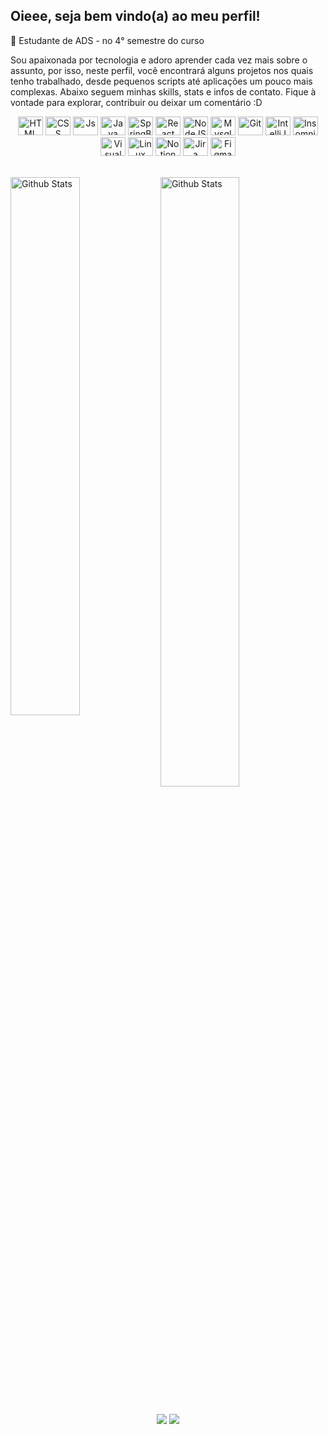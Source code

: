 ## Oieee, seja bem vindo(a) ao meu perfil!

<p>📌 Estudante de ADS - no 4° semestre do curso</p>
<p>Sou apaixonada por tecnologia e adoro aprender cada vez mais sobre o assunto, por isso, neste perfil, você encontrará alguns projetos nos quais tenho trabalhado, desde pequenos scripts até aplicações um pouco mais complexas. Abaixo seguem minhas skills, stats e infos de contato. Fique à vontade para explorar, contribuir ou deixar um comentário :D </p>

<div align="center">
  <img alt="HTML" height="30" width="40" src="https://cdn.jsdelivr.net/gh/devicons/devicon/icons/html5/html5-original.svg" />
  <img alt="CSS" height="30" width="40" src="https://cdn.jsdelivr.net/gh/devicons/devicon/icons/css3/css3-original.svg" />
  <img alt="Js" height="30" width="40" src="https://cdn.jsdelivr.net/gh/devicons/devicon/icons/javascript/javascript-original.svg" />
  <img alt="Java" height="30" width="40" src="https://cdn.jsdelivr.net/gh/devicons/devicon/icons/java/java-original.svg" />
  <img alt="SpringBoot" height="30" width="40" src="https://cdn.jsdelivr.net/gh/devicons/devicon/icons/spring/spring-original.svg" />
  <img alt="React" height="30" width="40" src="https://cdn.jsdelivr.net/gh/devicons/devicon/icons/react/react-original.svg" />
  <img alt="NodeJS" height="30" width="40" src="https://cdn.jsdelivr.net/gh/devicons/devicon/icons/nodejs/nodejs-original.svg" />
  <img alt="Mysql" height="30" width="40" src="https://cdn.jsdelivr.net/gh/devicons/devicon/icons/mysql/mysql-original.svg" />
  <img alt="Git" height="30" width="40" src="https://cdn.jsdelivr.net/gh/devicons/devicon/icons/git/git-original.svg" />
  <img alt="IntelliJ" height="30" width="40" src="https://cdn.jsdelivr.net/gh/devicons/devicon/icons/intellij/intellij-original.svg" />
  <img alt="Insomnia" height="30" width="40" src="https://cdn.jsdelivr.net/gh/devicons/devicon/icons/insomnia/insomnia-original.svg" />
  <img alt="Visual Studio" height="30" width="40" src="https://cdn.jsdelivr.net/gh/devicons/devicon/icons/visualstudio/visualstudio-original.svg" />
  <img alt="Linux" height="30" width="40" src="https://cdn.jsdelivr.net/gh/devicons/devicon/icons/linux/linux-original.svg" />
  <img alt="Notion" height="30" width="40" src="https://cdn.jsdelivr.net/gh/devicons/devicon/icons/notion/notion-original.svg" />
  <img alt="Jira" height="30" width="40" src="https://cdn.jsdelivr.net/gh/devicons/devicon/icons/jira/jira-original.svg" />
  <img alt="Figma" height="30" width="40" src="https://cdn.jsdelivr.net/gh/devicons/devicon/icons/figma/figma-original.svg" />
</div>

<br>

<div>
<!-- theme: midnight-purple -->   

<img
        align="left"
        src="https://github-readme-stats.vercel.app/api?username=rafascarabe&theme=midnight-purple&show_icons=true"
        alt="Github Stats" width="47%"
      />
<img
        align="rigth"
        src="https://github-readme-streak-stats.herokuapp.com/?user=rafascarabe&theme=midnight-purple&hide_border=false"
        alt="Github Stats" width="50%"
      />
</div>

	
##
<div align="center">    
  <a href = "rafascarabe@gmail.com"><img src="https://img.shields.io/badge/-Gmail-%23333?style=for-the-badge&logo=gmail&logoColor=white" target="_blank"></a> <!-- gmail -->
  <a href="https://www.linkedin.com/in/rafaelascarabe/" target="_blank"><img src="https://img.shields.io/badge/-LinkedIn-%230077B5?style=for-the-badge&logo=linkedin&logoColor=white" 
																			target="_blank"></a> <!-- linkedin -->
</div>

<!--


snake Game
![snake animation](https://github.com/rafascarabe/rafascarabe/blob/output/github-contribution-grid-snake.svg)
-->
